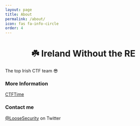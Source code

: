 ```yaml
---
layout: page
title: About
permalink: /about/
icon: fas fa-info-circle
order: 4
---
```


<h1 align="center">☘️ Ireland Without the RE</h1>

The top Irish CTF team 😎

### More Information

[CTFTime](https://ctftime.org/team/179144)

### Contact me

[@LooseSecurity](https://twitter.com/LooseSecurity) on Twitter
